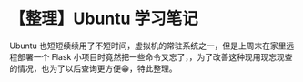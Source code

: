 # 【整理】Ubuntu 学习笔记

Ubuntu 也短短续续用了不短时间，虚拟机的常驻系统之一，但是上周末在家里远程部署一个 Flask 小项目时竟然把一些命令又忘了，，为了改善这种现用现忘现查的情况，也为了以后查询更方便😁，特此整理。

